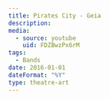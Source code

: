 ```yaml
---
title: Pirates City - Geia
description:
media:
  - source: youtube
    uid: FDZBwzPx6rM
tags: 
  - Bands 
date: 2016-01-01
dateFormat: "%Y"
type: theatre-art
---
```

